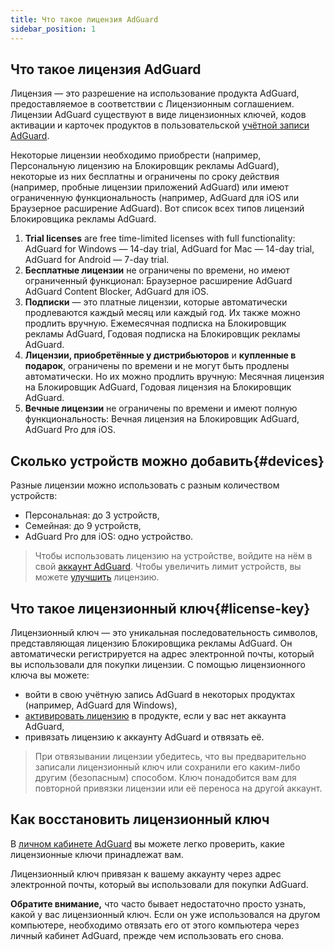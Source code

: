 ```yaml
---
title: Что такое лицензия AdGuard
sidebar_position: 1
---
```


## Что такое лицензия AdGuard

Лицензия — это разрешение на использование продукта AdGuard, предоставляемое в соответствии с Лицензионным соглашением. Лицензии AdGuard существуют в виде лицензионных ключей, кодов активации и карточек продуктов в пользовательской [учётной записи AdGuard](/general/account/register).

Некоторые лицензии необходимо приобрести (например, Персональную лицензию на Блокировщик рекламы AdGuard), некоторые из них бесплатны и ограничены по сроку действия (например, пробные лицензии приложений AdGuard) или имеют ограниченную функциональность (например, AdGuard для iOS или Браузерное расширение AdGuard). Вот список всех типов лицензий Блокировщика рекламы AdGuard.

1. **Trial licenses** are free time-limited licenses with full functionality: AdGuard for Windows — 14-day trial, AdGuard for Mac — 14-day trial, AdGuard for Android — 7-day trial.
2. **Бесплатные лицензии** не ограничены по времени, но имеют ограниченный функционал: Браузерное расширение AdGuard AdGuard Content Blocker, AdGuard для iOS.
3. **Подписки** — это платные лицензии, которые автоматически продлеваются каждый месяц или каждый год. Их также можно продлить вручную. Ежемесячная подписка на Блокировщик рекламы AdGuard, Годовая подписка на Блокировщик рекламы AdGuard.
4. **Лицензии, приобретённые у дистрибьюторов** и **купленные в подарок**, ограничены по времени и не могут быть продлены автоматически. Но их можно продлить вручную: Месячная лицензия на Блокировщик AdGuard, Годовая лицензия на Блокировщик AdGuard.
5. **Вечные лицензии** не ограничены по времени и имеют полную функциональность: Вечная лицензия на Блокировщик AdGuard, AdGuard Pro для iOS.

## Сколько устройств можно добавить{#devices}

Разные лицензии можно использовать с разным количеством устройств:
* Персональная: до 3 устройств,
* Семейная: до 9 устройств,
* AdGuard Pro для iOS: одно устройство.

> Чтобы использовать лицензию на устройстве, войдите на нём в свой [аккаунт AdGuard](/general/account/features). Чтобы увеличить лимит устройств, вы можете [улучшить](activation#how-to-upgrade-a-license) лицензию.

## Что такое лицензионный ключ{#license-key}

Лицензионный ключ — это уникальная последовательность символов, представляющая лицензию Блокировщика рекламы AdGuard. Он автоматически регистрируется на адрес электронной почты, который вы использовали для покупки лицензии. С помощью лицензионного ключа вы можете:
* войти в свою учётную запись AdGuard в некоторых продуктах (например, AdGuard для Windows),
* [активировать лицензию](activation) в продукте, если у вас нет аккаунта AdGuard,
* привязать лицензию к аккаунту AdGuard и отвязать её.

> При отвязывании лицензии убедитесь, что вы предварительно записали лицензионный ключ или сохранили его каким-либо другим (безопасным) способом. Ключ понадобится вам для повторной привязки лицензии или её переноса на другой аккаунт.

## Как восстановить лицензионный ключ

В [личном кабинете AdGuard](/general/account/register) вы можете легко проверить, какие лицензионные ключи принадлежат вам.

Лицензионный ключ привязан к вашему аккаунту через адрес электронной почты, который вы использовали для покупки AdGuard.

**Обратите внимание,** что часто бывает недостаточно просто узнать, какой у вас лицензионный ключ. Если он уже использовался на другом компьютере, необходимо отвязать его от этого компьютера через личный кабинет AdGuard, прежде чем использовать его снова.